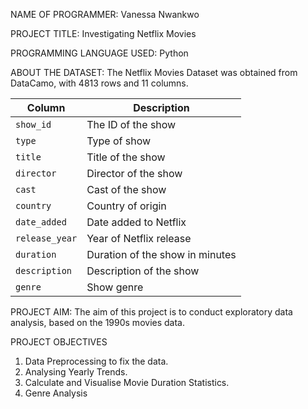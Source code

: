 NAME OF PROGRAMMER: Vanessa Nwankwo

PROJECT TITLE: Investigating Netflix Movies

PROGRAMMING LANGUAGE USED: Python

ABOUT THE DATASET: The Netflix Movies Dataset was obtained from DataCamo, with 4813 rows and 11 columns.

| Column | Description |
|--------|-------------|
| `show_id` | The ID of the show |
| `type` | Type of show |
| `title` | Title of the show |
| `director` | Director of the show |
| `cast` | Cast of the show |
| `country` | Country of origin |
| `date_added` | Date added to Netflix |
| `release_year` | Year of Netflix release |
| `duration` | Duration of the show in minutes |
| `description` | Description of the show |
| `genre` | Show genre |

PROJECT AIM: The aim of this project is to conduct exploratory data analysis, based on the 1990s movies data.

PROJECT OBJECTIVES

1. Data Preprocessing to fix the data.
2. Analysing Yearly Trends.
3. Calculate and Visualise Movie Duration Statistics.
4. Genre Analysis

 
   






